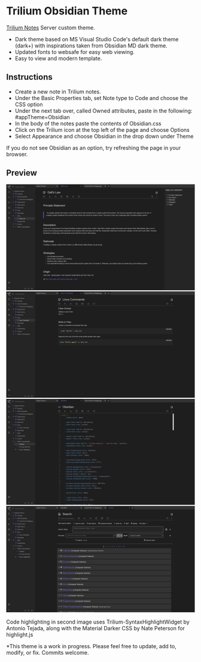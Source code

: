 # Trilium Obsidian Theme
[Trilium Notes](https://github.com/zadam/trilium) Server custom theme.
- Dark theme based on MS Visual Studio Code's default dark theme (dark+) with inspirations taken from Obsidian MD dark theme.
- Updated fonts to websafe for easy web viewing. 
- Easy to view and modern template.

## Instructions
- Create a new note in Trilium notes.
- Under the Basic Properties tab, set Note type to Code and choose the CSS option
- Under the next tab over, called Owned attributes, paste in the following: #appTheme=Obsidian 
- In the body of the notes paste the contents of Obsidian.css
- Click on the Trilium icon at the top left of the page and choose Options
- Select Appearance and choose Obsidian in the drop down under Theme

If you do not see Obsidian as an option, try refreshing the page in your browser. 

## Preview
<img src="screenshot1.png" />
<img src="screenshot2.png" />
<img src="screenshot3.png" />
<img src="screenshot4.png" />

Code highlighting in second image uses Trilium-SyntaxHighlightWidget by Antonio Tejada, along with the Material Darker CSS by Nate Peterson for highlight.js 

*This theme is a work in progress.  Please feel free to update, add to, modify, or fix.  Commits welcome.
